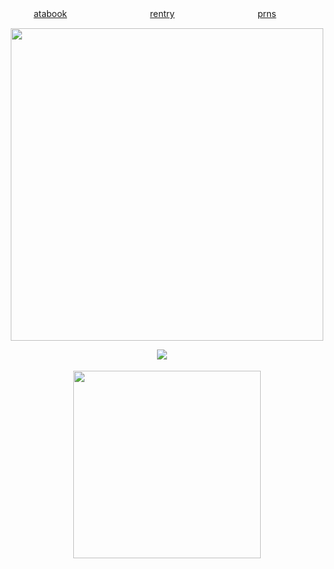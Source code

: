 <div align="center">


[atabook](https://sapsarata.atabook.org/)ㅤㅤㅤㅤㅤㅤㅤㅤㅤㅤ
[rentry](https://rentry.co/seildirector)ㅤㅤㅤㅤㅤㅤㅤㅤㅤㅤ
[prns](https://en.pronouns.page/@directory)ㅤㅤㅤ

  
  <a href="https://guns.lol/seildirectory"><img src="https://i.postimg.cc/L56cFYW1/Untitled56-20250815215543-removebg-preview.png" width="500" height="auto" align="auto"></img></a>

  ㅤㅤㅤㅤㅤㅤ<img src="https://komarev.com/ghpvc/?username=atervir&label= directories &color=5d5d5d&style=water">
ㅤㅤㅤㅤㅤㅤㅤ
<p align="center">
    <img width="300" src="" alt="">
</p>

